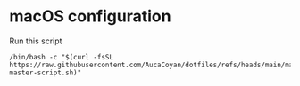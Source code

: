 # macOS configuration

Run this script

```
/bin/bash -c "$(curl -fsSL https://raw.githubusercontent.com/AucaCoyan/dotfiles/refs/heads/main/macOS/Install-master-script.sh)"
```


